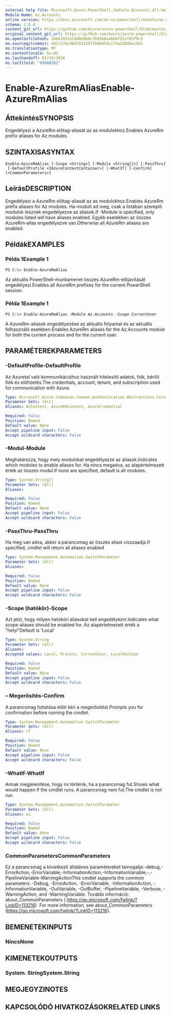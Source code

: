 ```yaml
---
external help file: Microsoft.Azure.PowerShell.Cmdlets.Accounts.dll-Help.xml
Module Name: Az.Accounts
online version: https://docs.microsoft.com/en-us/powershell/module/az.accounts/enable-azurermalias
schema: 2.0.0
content_git_url: https://github.com/Azure/azure-powershell/blob/master/src/Accounts/Accounts/help/Enable-AzureRmAlias.md
original_content_git_url: https://github.com/Azure/azure-powershell/blob/master/src/Accounts/Accounts/help/Enable-AzureRmAlias.md
ms.openlocfilehash: 24862931e19d0e8b8c7b8568aabb6f25cf65f9c3
ms.sourcegitcommit: 4d2c178cd6df9151877b08d54c1f4a228dbec9d1
ms.translationtype: MT
ms.contentlocale: hu-HU
ms.lasthandoff: 01/29/2020
ms.locfileid: "93668262"
---
```

# <span data-ttu-id="2b792-101">Enable-AzureRmAlias</span><span class="sxs-lookup"><span data-stu-id="2b792-101">Enable-AzureRmAlias</span></span>

## <span data-ttu-id="2b792-102">Áttekintés</span><span class="sxs-lookup"><span data-stu-id="2b792-102">SYNOPSIS</span></span>
<span data-ttu-id="2b792-103">Engedélyezi a AzureRm előtag-aliasát az as modulokhoz.</span><span class="sxs-lookup"><span data-stu-id="2b792-103">Enables AzureRm prefix aliases for Az modules.</span></span>

## <span data-ttu-id="2b792-104">SZINTAXISA</span><span class="sxs-lookup"><span data-stu-id="2b792-104">SYNTAX</span></span>

```
Enable-AzureRmAlias [-Scope <String>] [-Module <String[]>] [-PassThru]
 [-DefaultProfile <IAzureContextContainer>] [-WhatIf] [-Confirm] [<CommonParameters>]
```

## <span data-ttu-id="2b792-105">Leírás</span><span class="sxs-lookup"><span data-stu-id="2b792-105">DESCRIPTION</span></span>
<span data-ttu-id="2b792-106">Engedélyezi a AzureRm előtag-aliasát az as modulokhoz.</span><span class="sxs-lookup"><span data-stu-id="2b792-106">Enables AzureRm prefix aliases for Az modules.</span></span> <span data-ttu-id="2b792-107">Ha-modult ad meg, csak a listában szereplő modulok lesznek engedélyezve az aliasok.</span><span class="sxs-lookup"><span data-stu-id="2b792-107">If -Module is specified, only modules listed will have aliases enabled.</span></span> <span data-ttu-id="2b792-108">Egyéb esetekben az összes AzureRm-alias engedélyezve van.</span><span class="sxs-lookup"><span data-stu-id="2b792-108">Otherwise all AzureRm aliases are enabled.</span></span>

## <span data-ttu-id="2b792-109">Példák</span><span class="sxs-lookup"><span data-stu-id="2b792-109">EXAMPLES</span></span>

### <span data-ttu-id="2b792-110">Példa 1</span><span class="sxs-lookup"><span data-stu-id="2b792-110">Example 1</span></span>
```
PS C:\> Enable-AzureRmAlias
```

<span data-ttu-id="2b792-111">Az aktuális PowerShell-munkamenet összes AzureRm-előjavítását engedélyezi.</span><span class="sxs-lookup"><span data-stu-id="2b792-111">Enables all AzureRm prefixes for the current PowerShell session.</span></span>

### <span data-ttu-id="2b792-112">Példa 1</span><span class="sxs-lookup"><span data-stu-id="2b792-112">Example 1</span></span>
```
PS C:\> Enable-AzureRmAlias -Module Az.Accounts -Scope CurrentUser
```

<span data-ttu-id="2b792-113">A AzureRm-aliasok engedélyezése az aktuális folyamat és az aktuális felhasználó esetében.</span><span class="sxs-lookup"><span data-stu-id="2b792-113">Enables AzureRm aliases for the Az.Accounts module for both the current process and for the current user.</span></span>

## <span data-ttu-id="2b792-114">PARAMÉTEREK</span><span class="sxs-lookup"><span data-stu-id="2b792-114">PARAMETERS</span></span>

### <span data-ttu-id="2b792-115">-DefaultProfile</span><span class="sxs-lookup"><span data-stu-id="2b792-115">-DefaultProfile</span></span>
<span data-ttu-id="2b792-116">Az Azuretal való kommunikációhoz használt hitelesítő adatok, fiók, bérlői fiók és előfizetés.</span><span class="sxs-lookup"><span data-stu-id="2b792-116">The credentials, account, tenant, and subscription used for communication with Azure.</span></span>

```yaml
Type: Microsoft.Azure.Commands.Common.Authentication.Abstractions.Core.IAzureContextContainer
Parameter Sets: (All)
Aliases: AzContext, AzureRmContext, AzureCredential

Required: False
Position: Named
Default value: None
Accept pipeline input: False
Accept wildcard characters: False
```

### <span data-ttu-id="2b792-117">-Modul</span><span class="sxs-lookup"><span data-stu-id="2b792-117">-Module</span></span>
<span data-ttu-id="2b792-118">Meghatározza, hogy mely modulokat engedélyezze az aliasok.</span><span class="sxs-lookup"><span data-stu-id="2b792-118">Indicates which modules to enable aliases for.</span></span>
<span data-ttu-id="2b792-119">Ha nincs megadva, az alapértelmezett érték az összes modul.</span><span class="sxs-lookup"><span data-stu-id="2b792-119">If none are specified, default is all modules.</span></span>

```yaml
Type: System.String[]
Parameter Sets: (All)
Aliases:

Required: False
Position: Named
Default value: None
Accept pipeline input: False
Accept wildcard characters: False
```

### <span data-ttu-id="2b792-120">-PassThru</span><span class="sxs-lookup"><span data-stu-id="2b792-120">-PassThru</span></span>
<span data-ttu-id="2b792-121">Ha meg van adva, akkor a parancsmag az összes aliast visszaadja.</span><span class="sxs-lookup"><span data-stu-id="2b792-121">If specified, cmdlet will return all aliases enabled</span></span>

```yaml
Type: System.Management.Automation.SwitchParameter
Parameter Sets: (All)
Aliases:

Required: False
Position: Named
Default value: None
Accept pipeline input: False
Accept wildcard characters: False
```

### <span data-ttu-id="2b792-122">-Scope (hatókör)</span><span class="sxs-lookup"><span data-stu-id="2b792-122">-Scope</span></span>
<span data-ttu-id="2b792-123">Azt jelzi, hogy milyen hatóköri aliasokat kell engedélyezni.</span><span class="sxs-lookup"><span data-stu-id="2b792-123">Indicates what scope aliases should be enabled for.</span></span> <span data-ttu-id="2b792-124">Az alapértelmezett érték a "helyi"</span><span class="sxs-lookup"><span data-stu-id="2b792-124">Default is 'Local'</span></span>

```yaml
Type: System.String
Parameter Sets: (All)
Aliases:
Accepted values: Local, Process, CurrentUser, LocalMachine

Required: False
Position: Named
Default value: None
Accept pipeline input: False
Accept wildcard characters: False
```

### <span data-ttu-id="2b792-125">– Megerősítés</span><span class="sxs-lookup"><span data-stu-id="2b792-125">-Confirm</span></span>
<span data-ttu-id="2b792-126">A parancsmag futtatása előtt kéri a megerősítést.</span><span class="sxs-lookup"><span data-stu-id="2b792-126">Prompts you for confirmation before running the cmdlet.</span></span>

```yaml
Type: System.Management.Automation.SwitchParameter
Parameter Sets: (All)
Aliases: cf

Required: False
Position: Named
Default value: None
Accept pipeline input: False
Accept wildcard characters: False
```

### <span data-ttu-id="2b792-127">-WhatIf</span><span class="sxs-lookup"><span data-stu-id="2b792-127">-WhatIf</span></span>
<span data-ttu-id="2b792-128">Annak megjelenítése, hogy mi történik, ha a parancsmag fut.</span><span class="sxs-lookup"><span data-stu-id="2b792-128">Shows what would happen if the cmdlet runs.</span></span>
<span data-ttu-id="2b792-129">A parancsmag nem fut.</span><span class="sxs-lookup"><span data-stu-id="2b792-129">The cmdlet is not run.</span></span>

```yaml
Type: System.Management.Automation.SwitchParameter
Parameter Sets: (All)
Aliases: wi

Required: False
Position: Named
Default value: None
Accept pipeline input: False
Accept wildcard characters: False
```

### <span data-ttu-id="2b792-130">CommonParameters</span><span class="sxs-lookup"><span data-stu-id="2b792-130">CommonParameters</span></span>
<span data-ttu-id="2b792-131">Ez a parancsmag a következő általános paramétereket támogatja:-debug,-ErrorAction,-ErrorVariable,-InformationAction,-InformationVariable,-,-PipelineVariable-WarningAction</span><span class="sxs-lookup"><span data-stu-id="2b792-131">This cmdlet supports the common parameters: -Debug, -ErrorAction, -ErrorVariable, -InformationAction, -InformationVariable, -OutVariable, -OutBuffer, -PipelineVariable, -Verbose, -WarningAction, and -WarningVariable.</span></span> <span data-ttu-id="2b792-132">További információ: about_CommonParameters ( https://go.microsoft.com/fwlink/?LinkID=113216) .</span><span class="sxs-lookup"><span data-stu-id="2b792-132">For more information, see about_CommonParameters (https://go.microsoft.com/fwlink/?LinkID=113216).</span></span>

## <span data-ttu-id="2b792-133">BEMENETEK</span><span class="sxs-lookup"><span data-stu-id="2b792-133">INPUTS</span></span>

### <span data-ttu-id="2b792-134">Nincs</span><span class="sxs-lookup"><span data-stu-id="2b792-134">None</span></span>

## <span data-ttu-id="2b792-135">KIMENETEK</span><span class="sxs-lookup"><span data-stu-id="2b792-135">OUTPUTS</span></span>

### <span data-ttu-id="2b792-136">System. String</span><span class="sxs-lookup"><span data-stu-id="2b792-136">System.String</span></span>

## <span data-ttu-id="2b792-137">MEGJEGYZI</span><span class="sxs-lookup"><span data-stu-id="2b792-137">NOTES</span></span>

## <span data-ttu-id="2b792-138">KAPCSOLÓDÓ HIVATKOZÁSOK</span><span class="sxs-lookup"><span data-stu-id="2b792-138">RELATED LINKS</span></span>
